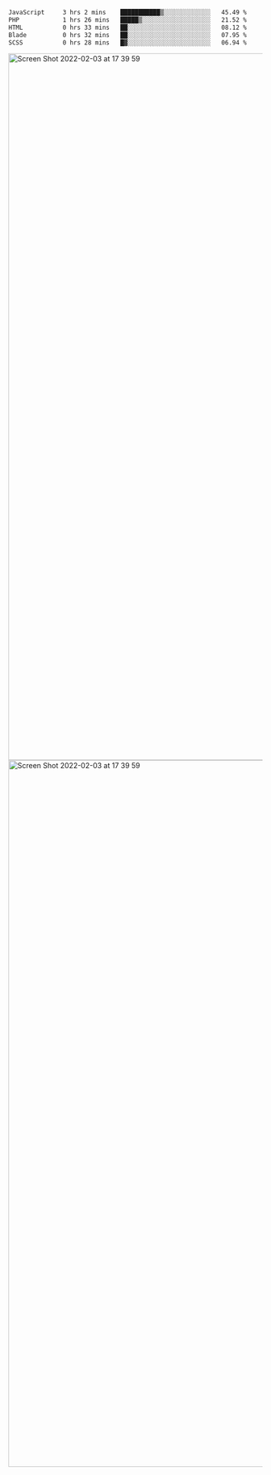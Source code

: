 <!--START_SECTION:waka-->

```txt
JavaScript     3 hrs 2 mins    ███████████▒░░░░░░░░░░░░░   45.49 %
PHP            1 hrs 26 mins   █████▒░░░░░░░░░░░░░░░░░░░   21.52 %
HTML           0 hrs 33 mins   ██░░░░░░░░░░░░░░░░░░░░░░░   08.12 %
Blade          0 hrs 32 mins   ██░░░░░░░░░░░░░░░░░░░░░░░   07.95 %
SCSS           0 hrs 28 mins   █▓░░░░░░░░░░░░░░░░░░░░░░░   06.94 %
```

<!--END_SECTION:waka-->

<img width="1400" alt="Screen Shot 2022-02-03 at 17 39 59" src="https://user-images.githubusercontent.com/45716542/152387304-f2b60485-53a6-4f4b-a818-5cefb1b0c0ae.png">
<img width="1400" alt="Screen Shot 2022-02-03 at 17 39 59" src="https://user-images.githubusercontent.com/45716542/152387273-ea5cdf21-2a45-44da-8bef-00c1763b1d42.png">
